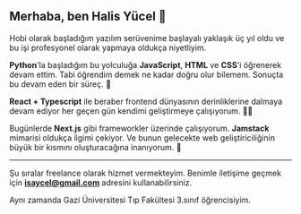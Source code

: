 ## Merhaba, ben **Halis Yücel** 👋

Hobi olarak başladığım yazılım serüvenime başlayalı yaklaşık üç yıl oldu ve bu işi profesyonel olarak yapmaya oldukça niyetliyim.

**Python**'la başladığım bu yolculuğa **JavaScript**, **HTML** ve **CSS**'i öğrenerek devam ettim. Tabi öğrendim demek ne kadar doğru olur bilemem. Sonuçta bu devam eden bir süreç. 🤗

**React + Typescript** ile beraber frontend dünyasının derinliklerine dalmaya devam ediyor her geçen gün kendimi geliştirmeye çalışıyorum. 👨‍💻

Bugünlerde **Next.js** gibi frameworkler üzerinde çalışıyorum. **Jamstack** mimarisi oldukça ilgimi çekiyor. Ve bunun gelecekte web geliştiriciliğinin büyük bir kısmını oluşturacağına inanıyorum. 👾

---

Şu sıralar freelance olarak hizmet vermekteyim. Benimle iletişime geçmek için **[isaycel@gmail.com](mailto:isaycel@gmail.com)** adresini kullanabilirsiniz.

Aynı zamanda Gazi Üniversitesi Tıp Fakültesi 3.sınıf öğrencisiyim.
